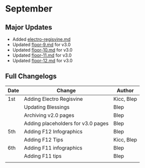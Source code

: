# September

## Major Updates

* Added [electro-regisvine.md](../../monsters/elites/electro-regisvine.md "mention")
* Updated [floor-9.md](../../floors/spire/floor-9.md "mention") for v3.0
* Updated [floor-10.md](../../floors/spire/floor-10.md "mention") for v3.0
* Updated [floor-11.md](../../floors/spire/floor-11.md "mention") for v3.0
* Updated [floor-12.md](../../floors/spire/floor-12.md "mention") for v3.0

## Full Changelogs

| Date | Change                             | Author     |
| ---- | ---------------------------------- | ---------- |
| 1st  | Adding Electro Regisvine           | Kicc, Blep |
|      | Updating Blessings                 | Blep       |
|      | Archiving v2.0 pages               | Blep       |
|      | Adding placeholders for v3.0 pages | Blep       |
| 5th  | Adding F12 Infographics            | Blep       |
|      | Adding F12 Tips                    | Kicc, Blep |
| 6th  | Adding F11 infographics            | Blep       |
|      | Adding F11 tips                    | Blep       |
|      |                                    |            |

